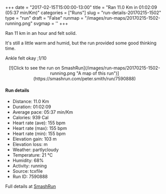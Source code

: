 +++
date = "2017-02-15T15:00:00-13:00"
title = "Ran 11.0 Km in 01:02:09 (05:37 min/Km)"
categories = ["Runs"]
slug = "run-details-20170215-1502"
type = "run"
draft = "False"
runmap = "/images/run-maps/20170215-1502-running.png"
svgmap = '<polyline points="0 56, 0 59, 1 60, 11 50, 17 48, 23 50, 26 47, 27 45, 31 44, 32 44, 33 44, 41 45, 44 46, 52 52, 53 53, 60 56, 65 56, 66 56, 69 56, 78 53, 82 51, 89 52, 92 54, 97 51, 100 48, 97 44, 97 40, 98 44, 100 48, 97 52, 93 53, 89 52, 83 51, 79 53, 71 55, 67 56, 62 56, 54 53, 46 47, 41 45, 31 45, 27 45, 23 49, 19 47, 12 49, 9 51, 7 54, 5 55">'
+++

Ran 11 km in an hour and felt solid. 

It's still a little warm and humid, but the run provided some good thinking time. 

Ankle felt okay ;1/10

<!--more-->

<center>
[![Click to see the run on SmashRun](/images/run-maps/20170215-1502-running.png "A map of this run")](https://smashrun.com/peter.smith/run/7590888)
</center>

#### Run details

* Distance: 11.0 Km
* Duration: 01:02:09
* Average pace: 05:37 min/Km
* Calories: 939 Cal
* Heart rate (ave): 155 bpm
* Heart rate (max): 155 bpm
* Heart rate (min): 155 bpm
* Elevation gain: 103 m
* Elevation loss:  m
* Weather: partlycloudy
* Temperature: 21 &deg;C
* Humidity: 68%
* Activity: running
* Source: tcxfile
* Run ID: 7590888

Full details at [SmashRun](https://smashrun.com/peter.smith/run/7590888)